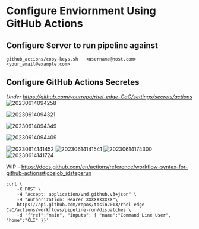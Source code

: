 # Configure Enviornment Using GitHub Actions

## Configure Server to run pipeline against 
```
github_actions/copy-keys.sh   <username@host.com> <your_email@example.com>
```

## Configure GitHub Actions Secretes
*Under https://github.com/yourrepo/rhel-edge-CaC/settings/secrets/actions*
![20230614094258](https://i.imgur.com/JoiLGIK.png)

![20230614094321](https://i.imgur.com/QYtpePt.png)

![20230614094349](https://i.imgur.com/FZPnO36.png)

![20230614094409](https://i.imgur.com/7iHJZvg.png)

![20230614141452](https://i.imgur.com/9ytWG7K.png)
![20230614141541](https://i.imgur.com/EEsIl24.png)
![20230614174300](https://i.imgur.com/CHuySnG.png)
![20230614141724](https://i.imgur.com/3J3K8JH.png)


WIP - https://docs.github.com/en/actions/reference/workflow-syntax-for-github-actions#jobsjob_idstepsrun
```
curl \
    -X POST \
    -H "Accept: application/vnd.github.v3+json" \
    -H "Authorization: Bearer XXXXXXXXXX"\
    https://api.github.com/repos/tosin2013/rhel-edge-CaC/actions/workflows/pipeline-run/dispatches \
    -d '{"ref":"main", "inputs": { "name":"Command Line User", "home":"CLI" }}'
```
